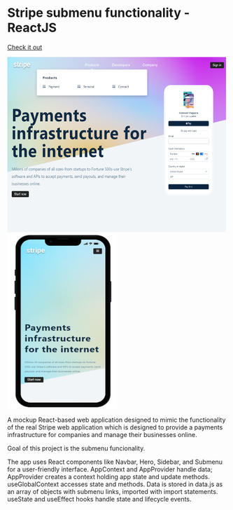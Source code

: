 # Stripe submenu functionality - ReactJS

[Check it out](https://stripe-submenu-project2022.netlify.app/)

<img src='/src/images/stripe-submenu.png' width=500 height=400> <img src='/src/images/stripe-phone.png' width=250 height=400>

A mockup React-based web application designed to mimic the functionality of the real Stripe web application which is designed to provide a payments infrastructure for companies and manage their businesses online.

Goal of this project is the submenu funcionality.

The app uses React components like Navbar, Hero, Sidebar, and Submenu for a user-friendly interface. AppContext and AppProvider handle data; AppProvider creates a context holding app state and update methods. useGlobalContext accesses state and methods. Data is stored in data.js as an array of objects with submenu links, imported with import statements. useState and useEffect hooks handle state and lifecycle events.
